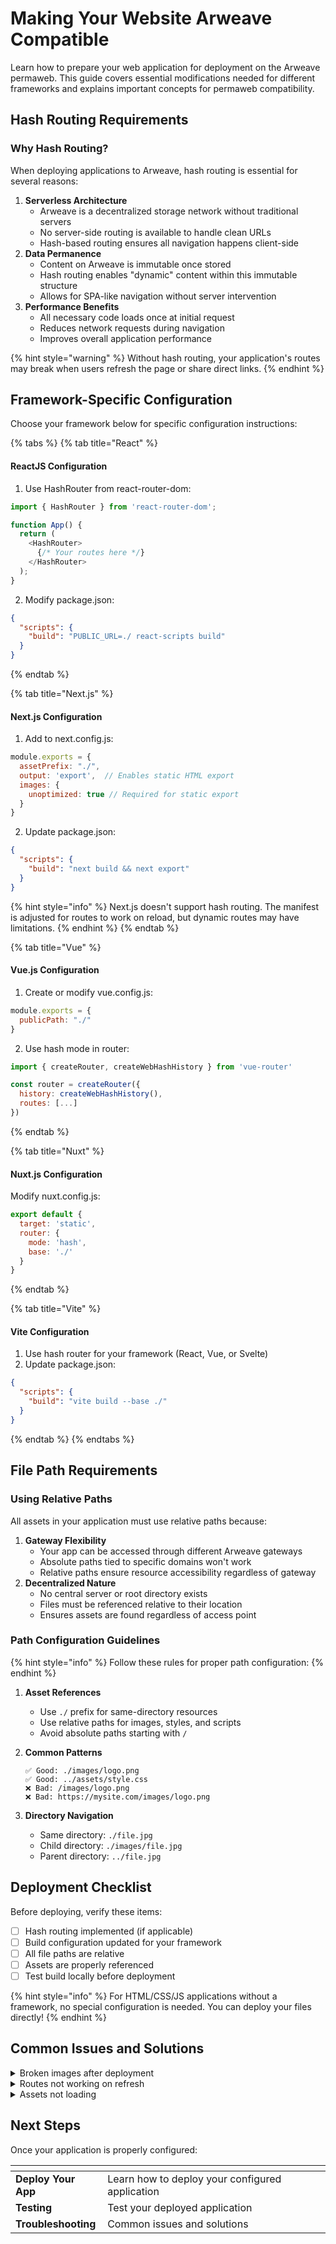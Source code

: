 # Making Your Website Arweave Compatible

Learn how to prepare your web application for deployment on the Arweave permaweb. This guide covers essential modifications needed for different frameworks and explains important concepts for permaweb compatibility.

## Hash Routing Requirements

### Why Hash Routing?

When deploying applications to Arweave, hash routing is essential for several reasons:

1. **Serverless Architecture**
   * Arweave is a decentralized storage network without traditional servers
   * No server-side routing is available to handle clean URLs
   * Hash-based routing ensures all navigation happens client-side
2. **Data Permanence**
   * Content on Arweave is immutable once stored
   * Hash routing enables "dynamic" content within this immutable structure
   * Allows for SPA-like navigation without server intervention
3. **Performance Benefits**
   * All necessary code loads once at initial request
   * Reduces network requests during navigation
   * Improves overall application performance

{% hint style="warning" %}
Without hash routing, your application's routes may break when users refresh the page or share direct links.
{% endhint %}

## Framework-Specific Configuration

Choose your framework below for specific configuration instructions:

{% tabs %}
{% tab title="React" %}
#### ReactJS Configuration

1. Use HashRouter from react-router-dom:

```javascript
import { HashRouter } from 'react-router-dom';

function App() {
  return (
    <HashRouter>
      {/* Your routes here */}
    </HashRouter>
  );
}
```

2. Modify package.json:

```json
{
  "scripts": {
    "build": "PUBLIC_URL=./ react-scripts build"
  }
}
```
{% endtab %}

{% tab title="Next.js" %}
#### Next.js Configuration

1. Add to next.config.js:

```javascript
module.exports = {
  assetPrefix: "./",
  output: 'export',  // Enables static HTML export
  images: {
    unoptimized: true // Required for static export
  }
}
```

2. Update package.json:

```json
{
  "scripts": {
    "build": "next build && next export"
  }
}
```

{% hint style="info" %}
Next.js doesn't support hash routing. The manifest is adjusted for routes to work on reload, but dynamic routes may have limitations.
{% endhint %}
{% endtab %}

{% tab title="Vue" %}
#### Vue.js Configuration

1. Create or modify vue.config.js:

```javascript
module.exports = {
  publicPath: "./"
}
```

2. Use hash mode in router:

```javascript
import { createRouter, createWebHashHistory } from 'vue-router'

const router = createRouter({
  history: createWebHashHistory(),
  routes: [...]
})
```
{% endtab %}

{% tab title="Nuxt" %}
#### Nuxt.js Configuration

Modify nuxt.config.js:

```javascript
export default {
  target: 'static',
  router: {
    mode: 'hash',
    base: './'
  }
}
```
{% endtab %}

{% tab title="Vite" %}
#### Vite Configuration

1. Use hash router for your framework (React, Vue, or Svelte)
2. Update package.json:

```json
{
  "scripts": {
    "build": "vite build --base ./"
  }
}
```
{% endtab %}
{% endtabs %}

## File Path Requirements

### Using Relative Paths

All assets in your application must use relative paths because:

1. **Gateway Flexibility**
   * Your app can be accessed through different Arweave gateways
   * Absolute paths tied to specific domains won't work
   * Relative paths ensure resource accessibility regardless of gateway
2. **Decentralized Nature**
   * No central server or root directory exists
   * Files must be referenced relative to their location
   * Ensures assets are found regardless of access point

### Path Configuration Guidelines

{% hint style="info" %}
Follow these rules for proper path configuration:
{% endhint %}

1. **Asset References**
   * Use `./` prefix for same-directory resources
   * Use relative paths for images, styles, and scripts
   * Avoid absolute paths starting with `/`
2.  **Common Patterns**

    ```
    ✅ Good: ./images/logo.png
    ✅ Good: ../assets/style.css
    ❌ Bad: /images/logo.png
    ❌ Bad: https://mysite.com/images/logo.png
    ```
3. **Directory Navigation**
   * Same directory: `./file.jpg`
   * Child directory: `./images/file.jpg`
   * Parent directory: `../file.jpg`

## Deployment Checklist

Before deploying, verify these items:

* [ ] Hash routing implemented (if applicable)
* [ ] Build configuration updated for your framework
* [ ] All file paths are relative
* [ ] Assets are properly referenced
* [ ] Test build locally before deployment

{% hint style="info" %}
For HTML/CSS/JS applications without a framework, no special configuration is needed. You can deploy your files directly!
{% endhint %}

## Common Issues and Solutions

<details>

<summary>Broken images after deployment</summary>

* Check image paths are relative
* Verify image files are included in build
* Ensure correct case sensitivity in filenames

</details>

<details>

<summary>Routes not working on refresh</summary>

* Confirm hash routing is properly implemented
* Check router configuration
* Verify base URL configuration

</details>

<details>

<summary>Assets not loading</summary>

* Check for absolute paths in code
* Verify build configuration
* Ensure all assets are included in build directory

</details>

## Next Steps

Once your application is properly configured:

<table data-view="cards"><thead><tr><th></th><th></th><th data-hidden data-card-target data-type="content-ref"></th></tr></thead><tbody><tr><td><strong>Deploy Your App</strong></td><td>Learn how to deploy your configured application</td><td></td></tr><tr><td><strong>Testing</strong></td><td>Test your deployed application</td><td></td></tr><tr><td><strong>Troubleshooting</strong></td><td>Common issues and solutions</td><td></td></tr></tbody></table>
